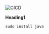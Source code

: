 ![CICD](https://user-images.githubusercontent.com/60909862/166105137-66a46c43-46c4-46e8-a034-62f836d0f70d.jpg)

**Heading1**
```
sudo install java
```
